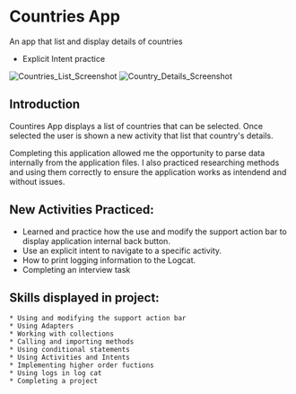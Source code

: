 Countries App
=====================

An app that list and display details of countries


* Explicit Intent practice

![Countries_List_Screenshot](https://user-images.githubusercontent.com/92341925/201549547-d403689c-eba5-42cd-bba6-adae09670cbb.png)
![Country_Details_Screenshot](https://user-images.githubusercontent.com/92341925/201549557-c9c8048d-148e-42c6-a3bf-2fcd4a313089.png)


Introduction
----------------

Countires App displays a list of countries that can be selected.  Once selected the user is shown a new activity that list that country's details.

Completing this application allowed me the opportunity to parse data internally from the application files.  I also practiced researching methods and using them correctly to ensure the application works as intendend and without issues.  


New Activities Practiced:
-------------------------

- Learned and practice how the use and modify the support action bar to display application internal back button.
- Use an explicit intent to navigate to a specific activity.
- How to print logging information to the Logcat.
- Completing an interview task


Skills displayed in project:
----------------------------

    * Using and modifying the support action bar
    * Using Adapters 
    * Working with collections
    * Calling and importing methods
    * Using conditional statements
    * Using Activities and Intents
    * Implementing higher order fuctions
    * Using logs in log cat
    * Completing a project
